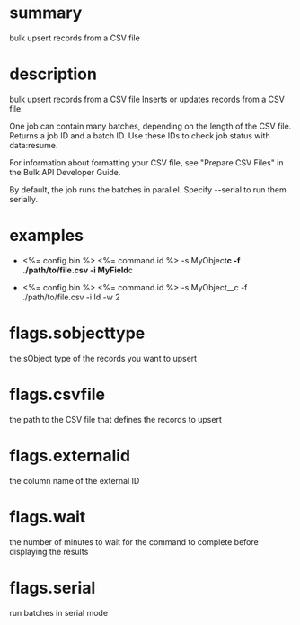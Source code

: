 # summary

bulk upsert records from a CSV file

# description

bulk upsert records from a CSV file
Inserts or updates records from a CSV file.

One job can contain many batches, depending on the length of the CSV file.
Returns a job ID and a batch ID. Use these IDs to check job status with data:resume.

For information about formatting your CSV file, see "Prepare CSV Files" in the Bulk API Developer Guide.

By default, the job runs the batches in parallel. Specify --serial to run them serially.

# examples

- <%= config.bin %> <%= command.id %> -s MyObject**c -f ./path/to/file.csv -i MyField**c

- <%= config.bin %> <%= command.id %> -s MyObject\_\_c -f ./path/to/file.csv -i Id -w 2

# flags.sobjecttype

the sObject type of the records you want to upsert

# flags.csvfile

the path to the CSV file that defines the records to upsert

# flags.externalid

the column name of the external ID

# flags.wait

the number of minutes to wait for the command to complete before displaying the results

# flags.serial

run batches in serial mode
